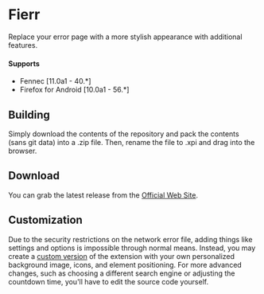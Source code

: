 # Fierr
Replace your error page with a more stylish appearance with additional features.

#### Supports
 * Fennec [11.0a1 - 40.*]
 * Firefox for Android [10.0a1 - 56.*]

## Building
Simply download the contents of the repository and pack the contents (sans git data) into a .zip file. Then, rename the file to .xpi and drag into the browser.

## Download
You can grab the latest release from the [Official Web Site](//realityripple.com/Software/Mozilla-Extensions/Fierr/).

## Customization
Due to the security restrictions on the network error file, adding things like settings and options is impossible through normal means. Instead, you may create a [custom version](//realityripple.com/Software/Mozilla-Extensions/Fierr/customized.php) of the extension with your own personalized background image, icons, and element positioning. For more advanced changes, such as choosing a different search engine or adjusting the countdown time, you'll have to edit the source code yourself.
